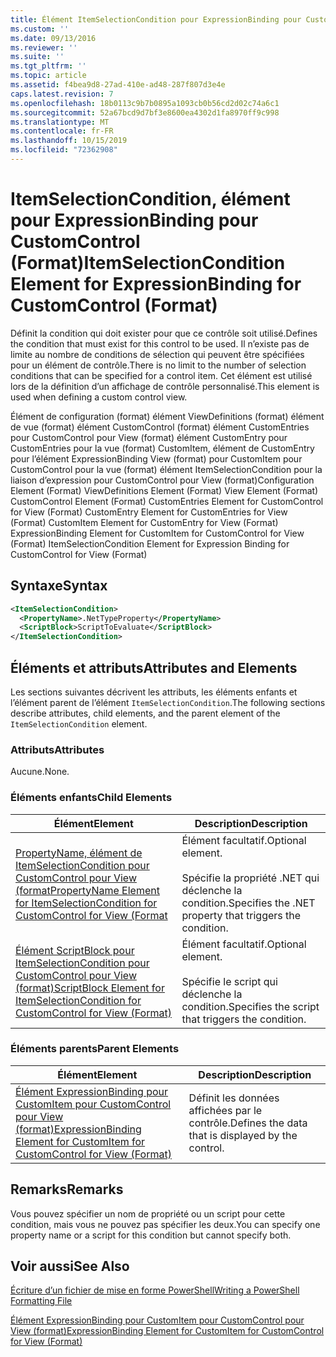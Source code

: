 ```yaml
---
title: Élément ItemSelectionCondition pour ExpressionBinding pour CustomControl (format) | Microsoft Docs
ms.custom: ''
ms.date: 09/13/2016
ms.reviewer: ''
ms.suite: ''
ms.tgt_pltfrm: ''
ms.topic: article
ms.assetid: f4bea9d8-27ad-410e-ad48-287f807d3e4e
caps.latest.revision: 7
ms.openlocfilehash: 18b0113c9b7b0895a1093cb0b56cd2d02c74a6c1
ms.sourcegitcommit: 52a67bcd9d7bf3e8600ea4302d1fa8970ff9c998
ms.translationtype: MT
ms.contentlocale: fr-FR
ms.lasthandoff: 10/15/2019
ms.locfileid: "72362908"
---
```

# <a name="itemselectioncondition-element-for-expressionbinding-for-customcontrol-format"></a><span data-ttu-id="bfed5-102">ItemSelectionCondition, élément pour ExpressionBinding pour CustomControl (Format)</span><span class="sxs-lookup"><span data-stu-id="bfed5-102">ItemSelectionCondition Element for ExpressionBinding for CustomControl (Format)</span></span>

<span data-ttu-id="bfed5-103">Définit la condition qui doit exister pour que ce contrôle soit utilisé.</span><span class="sxs-lookup"><span data-stu-id="bfed5-103">Defines the condition that must exist for this control to be used.</span></span> <span data-ttu-id="bfed5-104">Il n’existe pas de limite au nombre de conditions de sélection qui peuvent être spécifiées pour un élément de contrôle.</span><span class="sxs-lookup"><span data-stu-id="bfed5-104">There is no limit to the number of selection conditions that can be specified for a control item.</span></span> <span data-ttu-id="bfed5-105">Cet élément est utilisé lors de la définition d’un affichage de contrôle personnalisé.</span><span class="sxs-lookup"><span data-stu-id="bfed5-105">This element is used when defining a custom control view.</span></span>

<span data-ttu-id="bfed5-106">Élément de configuration (format) élément ViewDefinitions (format) élément de vue (format) élément CustomControl (format) élément CustomEntries pour CustomControl pour View (format) élément CustomEntry pour CustomEntries pour la vue (format) CustomItem, élément de CustomEntry pour l’élément ExpressionBinding View (format) pour CustomItem pour CustomControl pour la vue (format) élément ItemSelectionCondition pour la liaison d’expression pour CustomControl pour View (format)</span><span class="sxs-lookup"><span data-stu-id="bfed5-106">Configuration Element (Format) ViewDefinitions Element (Format) View Element (Format) CustomControl Element (Format) CustomEntries Element for CustomControl for View (Format) CustomEntry Element for CustomEntries for View (Format) CustomItem Element for CustomEntry for View (Format) ExpressionBinding Element for CustomItem for CustomControl for View (Format) ItemSelectionCondition Element for Expression Binding for CustomControl for View (Format)</span></span>

## <a name="syntax"></a><span data-ttu-id="bfed5-107">Syntaxe</span><span class="sxs-lookup"><span data-stu-id="bfed5-107">Syntax</span></span>

```xml
<ItemSelectionCondition>
  <PropertyName>.NetTypeProperty</PropertyName>
  <ScriptBlock>ScriptToEvaluate</ScriptBlock>
</ItemSelectionCondition>
```

## <a name="attributes-and-elements"></a><span data-ttu-id="bfed5-108">Éléments et attributs</span><span class="sxs-lookup"><span data-stu-id="bfed5-108">Attributes and Elements</span></span>

<span data-ttu-id="bfed5-109">Les sections suivantes décrivent les attributs, les éléments enfants et l’élément parent de l’élément `ItemSelectionCondition`.</span><span class="sxs-lookup"><span data-stu-id="bfed5-109">The following sections describe attributes, child elements, and the parent element of the `ItemSelectionCondition` element.</span></span>

### <a name="attributes"></a><span data-ttu-id="bfed5-110">Attributs</span><span class="sxs-lookup"><span data-stu-id="bfed5-110">Attributes</span></span>

<span data-ttu-id="bfed5-111">Aucune.</span><span class="sxs-lookup"><span data-stu-id="bfed5-111">None.</span></span>

### <a name="child-elements"></a><span data-ttu-id="bfed5-112">Éléments enfants</span><span class="sxs-lookup"><span data-stu-id="bfed5-112">Child Elements</span></span>

|<span data-ttu-id="bfed5-113">Élément</span><span class="sxs-lookup"><span data-stu-id="bfed5-113">Element</span></span>|<span data-ttu-id="bfed5-114">Description</span><span class="sxs-lookup"><span data-stu-id="bfed5-114">Description</span></span>|
|-------------|-----------------|
|[<span data-ttu-id="bfed5-115">PropertyName, élément de ItemSelectionCondition pour CustomControl pour View (format</span><span class="sxs-lookup"><span data-stu-id="bfed5-115">PropertyName Element for ItemSelectionCondition for CustomControl for View (Format</span></span>](./propertyname-element-for-itemselectioncondition-for-customcontrol-for-view-format.md)|<span data-ttu-id="bfed5-116">Élément facultatif.</span><span class="sxs-lookup"><span data-stu-id="bfed5-116">Optional element.</span></span><br /><br /> <span data-ttu-id="bfed5-117">Spécifie la propriété .NET qui déclenche la condition.</span><span class="sxs-lookup"><span data-stu-id="bfed5-117">Specifies the .NET property that triggers the condition.</span></span>|
|[<span data-ttu-id="bfed5-118">Élément ScriptBlock pour ItemSelectionCondition pour CustomControl pour View (format)</span><span class="sxs-lookup"><span data-stu-id="bfed5-118">ScriptBlock Element for ItemSelectionCondition for CustomControl for View (Format)</span></span>](./scriptblock-element-for-itemselectioncondition-for-customcontrol-for-view-format.md)|<span data-ttu-id="bfed5-119">Élément facultatif.</span><span class="sxs-lookup"><span data-stu-id="bfed5-119">Optional element.</span></span><br /><br /> <span data-ttu-id="bfed5-120">Spécifie le script qui déclenche la condition.</span><span class="sxs-lookup"><span data-stu-id="bfed5-120">Specifies the script that triggers the condition.</span></span>|

### <a name="parent-elements"></a><span data-ttu-id="bfed5-121">Éléments parents</span><span class="sxs-lookup"><span data-stu-id="bfed5-121">Parent Elements</span></span>

|<span data-ttu-id="bfed5-122">Élément</span><span class="sxs-lookup"><span data-stu-id="bfed5-122">Element</span></span>|<span data-ttu-id="bfed5-123">Description</span><span class="sxs-lookup"><span data-stu-id="bfed5-123">Description</span></span>|
|-------------|-----------------|
|[<span data-ttu-id="bfed5-124">Élément ExpressionBinding pour CustomItem pour CustomControl pour View (format)</span><span class="sxs-lookup"><span data-stu-id="bfed5-124">ExpressionBinding Element for CustomItem for CustomControl for View (Format)</span></span>](./expressionbinding-element-for-customitem-for-customcontrol-for-view-format.md)|<span data-ttu-id="bfed5-125">Définit les données affichées par le contrôle.</span><span class="sxs-lookup"><span data-stu-id="bfed5-125">Defines the data that is displayed by the control.</span></span>|

## <a name="remarks"></a><span data-ttu-id="bfed5-126">Remarks</span><span class="sxs-lookup"><span data-stu-id="bfed5-126">Remarks</span></span>

<span data-ttu-id="bfed5-127">Vous pouvez spécifier un nom de propriété ou un script pour cette condition, mais vous ne pouvez pas spécifier les deux.</span><span class="sxs-lookup"><span data-stu-id="bfed5-127">You can specify one property name or a script for this condition but cannot specify both.</span></span>

## <a name="see-also"></a><span data-ttu-id="bfed5-128">Voir aussi</span><span class="sxs-lookup"><span data-stu-id="bfed5-128">See Also</span></span>

[<span data-ttu-id="bfed5-129">Écriture d’un fichier de mise en forme PowerShell</span><span class="sxs-lookup"><span data-stu-id="bfed5-129">Writing a PowerShell Formatting File</span></span>](./writing-a-powershell-formatting-file.md)

[<span data-ttu-id="bfed5-130">Élément ExpressionBinding pour CustomItem pour CustomControl pour View (format)</span><span class="sxs-lookup"><span data-stu-id="bfed5-130">ExpressionBinding Element for CustomItem for CustomControl for View (Format)</span></span>](./expressionbinding-element-for-customitem-for-customcontrol-for-view-format.md)
